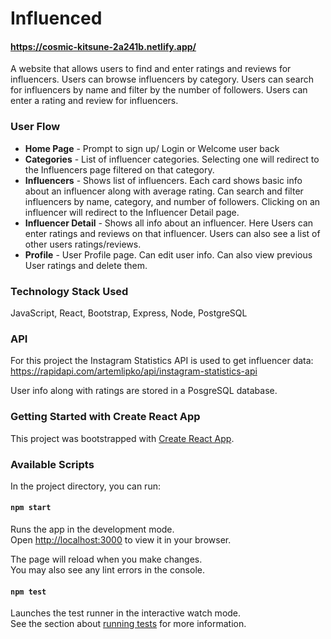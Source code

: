 # Influenced

#### https://cosmic-kitsune-2a241b.netlify.app/

A website that allows users to find and enter ratings and reviews for influencers.
Users can browse influencers by category.  Users can search for influencers by name and filter by the number of followers.  Users can enter a rating and review for influencers.

### User Flow

* **Home Page** - Prompt to sign up/ Login or Welcome user back
* **Categories** - List of influencer categories.  Selecting one will redirect to the Influencers page filtered on that category.
* **Influencers** - Shows list of influencers. Each card shows basic info about an influencer along with average rating. Can search and filter influencers by name, category, and number of followers. Clicking on an influencer will redirect to the Influencer Detail page.
* **Influencer Detail** - Shows all info about an influencer.  Here Users can enter ratings and reviews on that influencer.  Users can also see a list of other users ratings/reviews.
* **Profile** - User Profile page. Can edit user info.  Can also view previous User ratings and delete them.

### Technology Stack Used

JavaScript, React, Bootstrap, Express, Node, PostgreSQL

### API

For this project the Instagram Statistics API is used to get influencer data:
https://rapidapi.com/artemlipko/api/instagram-statistics-api

User info along with ratings are stored in a PosgreSQL database.

### Getting Started with Create React App

This project was bootstrapped with [Create React App](https://github.com/facebook/create-react-app).

### Available Scripts

In the project directory, you can run:

#### `npm start`

Runs the app in the development mode.\
Open [http://localhost:3000](http://localhost:3000) to view it in your browser.

The page will reload when you make changes.\
You may also see any lint errors in the console.

#### `npm test`

Launches the test runner in the interactive watch mode.\
See the section about [running tests](https://facebook.github.io/create-react-app/docs/running-tests) for more information.